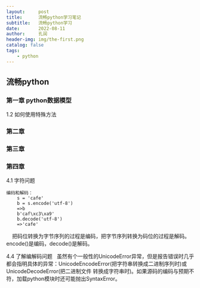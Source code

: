 ```yaml
---
layout:     post
title:      流畅python学习笔记
subtitle:   流畅python学习
date:       2022-08-11
author:     孔润
header-img: img/the-first.png
catalog: false
tags:
    - python
---
```



## 流畅python

### 第一章 python数据模型

1.2 如何使用特殊方法

### 第二章 

### 第三章

### 第四章

4.1 字符问题

```
编码和解码：
    s = 'cafe'
    b = s.encode('utf-8')
    =>b
    b'caf\xc3\xa9'
    b.decode('utf-8')
    =>'cafe' 
```
&nbsp;&nbsp;&nbsp;&nbsp;把码位转换为字节序列的过程是编码，把字节序列转换为码位的过程是解码。encode()是编码，decode()是解码。

4.4 了解编解码问题
&nbsp;&nbsp;虽然有个一般性的UnicodeError异常，但是报告错误时几乎都会指明具体的异常：UnicodeEncodeError(把字符串转换成二进制序列时)或UnicodeDecodeError(把二进制文件
转换成字符串时)。如果源码的编码与预期不符，加载python模块时还可能抛出SyntaxError。




